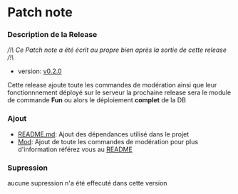 # Patch note

### Description de la Release

*/!\ Ce Patch note a été écrit au propre bien après la sortie de cette release /!\\*

- version: [v0.2.0](https://github.com/Merytek/Asteria_bot/releases/tag/v0.2.0)

Cette release ajoute toute les commandes de modération ainsi que leur fonctionnnement déployé sur le serveur la prochaine release sera le module de commande **Fun** ou alors le déploiement **complet** de la DB

### Ajout

- [README.md](https://github.com/Merytek/Asteria_bot/tree/main/README.md): Ajout des dépendances utilisé dans le projet
- [Mod](https://github.com/Merytek/Asteria_bot/tree/main/command/Mod): Ajout de toute les commandes de modération pour plus d'information référez vous au [README](https://github.com/Merytek/Asteria_bot/tree/main/README.md)

### Supression

aucune supression n'a été effecuté dans cette version